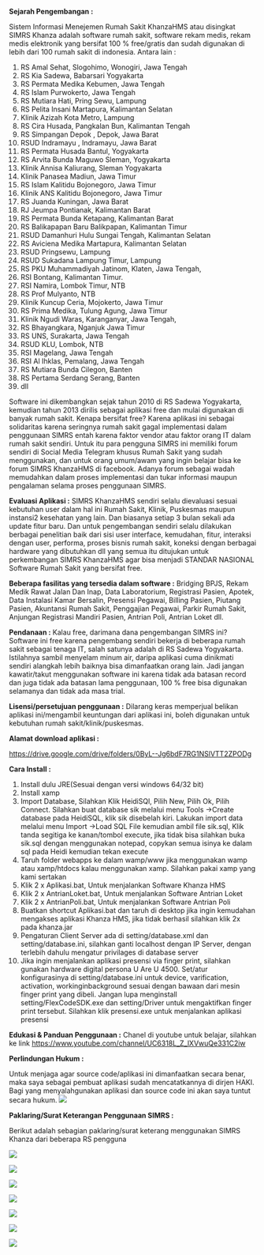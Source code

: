 
**Sejarah Pengembangan :**

Sistem Informasi Menejemen Rumah Sakit KhanzaHMS atau disingkat SIMRS Khanza adalah software rumah sakit, software rekam medis, rekam medis elektronik yang bersifat 100 % free/gratis dan sudah digunakan di lebih dari 100 rumah sakit di indonesia. Antara lain :

1. RS Amal Sehat, Slogohimo, Wonogiri, Jawa Tengah
2. RS Kia Sadewa, Babarsari Yogyakarta
3. RS Permata Medika Kebumen, Jawa Tengah 
4. RS Islam Purwokerto, Jawa Tengah
5. RS Mutiara Hati, Pring Sewu, Lampung
6. RS Pelita Insani Martapura, Kalimantan Selatan
7. Klinik Azizah Kota Metro, Lampung
8. RS Cira Husada, Pangkalan Bun, Kalimantan Tengah
9. RS Simpangan Depok , Depok, Jawa Barat
10. RSUD Indramayu , Indramayu, Jawa Barat
11. RS Permata Husada Bantul, Yogyakarta
12. RS Arvita Bunda Maguwo Sleman, Yogyakarta
13. Klinik Annisa Kaliurang, Sleman Yogyakarta
14. Klinik Panasea Madiun, Jawa Timur
15. RS Islam Kalitidu Bojonegoro, Jawa Timur
16. Klinik ANS Kalitidu Bojonegoro, Jawa Timur
17. RS Juanda Kuningan, Jawa Barat
18. RJ Jeumpa Pontianak, Kalimantan Barat
19. RS Permata Bunda Ketapang, Kalimantan Barat
20. RS Balikapapan Baru Balikpapan, Kalimantan Timur
21. RSUD Damanhuri Hulu Sungai Tengah, Kalimantan Selatan
22. RS Aviciena Medika Martapura, Kalimantan Selatan
23. RSUD Pringsewu, Lampung
24. RSUD Sukadana Lampung Timur, Lampung
25. RS PKU Muhammadiyah Jatinom, Klaten, Jawa Tengah,
26. RSI Bontang, Kalimantan Timur.
27. RSI Namira, Lombok Timur, NTB
28. RS Prof Mulyanto, NTB
29. Klinik Kuncup Ceria, Mojokerto, Jawa Timur
30. RS Prima Medika, Tulung Agung, Jawa Timur
31. Klinik Ngudi Waras, Karanganyar, Jawa Tengah,
32. RS Bhayangkara, Nganjuk Jawa Timur
33. RS UNS, Surakarta, Jawa Tengah
34. RSUD KLU, Lombok, NTB
35. RSI Magelang, Jawa Tengah
36. RSI Al Ihklas, Pemalang, Jawa Tengah
37. RS Mutiara Bunda Cilegon, Banten
38. RS Pertama Serdang Serang, Banten
39. dll

Software ini dikembangkan sejak tahun 2010 di RS Sadewa Yogyakarta, kemudian tahun 2013 dirilis sebagai aplikasi free dan mulai digunakan di banyak rumah sakit. Kenapa bersifat free? Karena aplikasi ini sebagai solidaritas karena seringnya rumah sakit gagal implementasi dalam penggunaan SIMRS entah karena faktor vendor atau faktor orang IT dalam rumah sakit sendiri. Untuk itu para pengguna SIMRS ini memiliki forum sendiri di Social Media Telegram khusus Rumah Sakit yang sudah menggunakan, dan untuk orang umum/awam yang ingin belajar bisa ke forum SIMRS KhanzaHMS di facebook. Adanya forum sebagai wadah memudahkan dalam proses implementasi dan tukar informasi maupun pengalaman selama proses penggunaan SIMRS.

**Evaluasi Aplikasi :**
SIMRS KhanzaHMS sendiri selalu dievaluasi sesuai kebutuhan user dalam hal ini Rumah Sakit, Klinik, Puskesmas maupun instansi2 kesehatan yang lain. Dan biasanya setiap 3 bulan sekali ada update fitur baru. Dan untuk pengembangan sendiri selalu dilakukan berbagai penelitian baik dari sisi user interface, kemudahan, fitur, interaksi dengan user, performa, proses bisnis rumah sakit, koneksi dengan berbagai hardware yang dibutuhkan dll yang semua itu ditujukan untuk perkembangan SIMRS KhanzaHMS agar bisa menjadi STANDAR NASIONAL Software Rumah Sakit yang bersifat free.

**Beberapa fasilitas yang tersedia dalam software :**
Bridging BPJS, Rekam Medik Rawat Jalan Dan Inap, Data Laboratorium, Registrasi Pasien, Apotek, Data Instalasi Kamar Bersalin, Presensi Pegawai, Billing Pasien, Piutang Pasien, Akuntansi Rumah Sakit, Penggajian Pegawai, Parkir Rumah Sakit, Anjungan Registrasi Mandiri Pasien, Antrian Poli, Antrian Loket dll.

**Pendanaan :**
Kalau free, darimana dana pengembangan SIMRS ini? Software ini free karena pengembang sendiri bekerja di beberapa rumah sakit sebagai tenaga IT, salah satunya adalah di RS Sadewa Yogyakarta. Istilahnya sambil menyelam minum air, daripa aplikasi cuma dinikmati sendiri alangkah lebih baiknya bisa dimanfaatkan orang lain. Jadi jangan kawatir/takut menggunakan software ini karena tidak ada batasan record dan juga tidak ada batasan lama penggunaan, 100 % free bisa digunakan selamanya dan tidak ada masa trial.

**Lisensi/persetujuan penggunaan :**
Dilarang keras memperjual belikan aplikasi ini/mengambil keuntungan dari aplikasi ini, boleh digunakan untuk kebutuhan rumah sakit/klinik/puskesmas.

**Alamat download aplikasi :**

https://drive.google.com/drive/folders/0ByL--Jg6bdF7RG1NSlVTT2ZPODg

**Cara Install :**
1. Install dulu JRE(Sesuai dengan versi windows 64/32 bit)
2. Install xamp
3. Import Database, Silahkan Klik HeidiSQl, Pilih New, Pilih Ok, Pilih Connect. Silahkan buat database sik melalui menu Tools ->Create database pada HeidiSQL, klik sik disebelah kiri. Lakukan import data melalui menu Import ->Load SQL File kemudian ambil file sik.sql, Klik tanda segitiga ke kanan/tombol execute, jika tidak bisa silahkan buka sik.sql dengan menggunakan notepad, copykan semua isinya ke dalam sql pada Heidi kemudian tekan execute
4. Taruh folder webapps ke dalam wamp/www jika menggunakan wamp atau xamp/htdocs kalau menggunakan xamp. Silahkan pakai xamp yang kami sertakan
5. Klik 2 x Aplikasi.bat, Untuk menjalankan Software Khanza HMS
6. Klik 2 x AntrianLoket.bat, Untuk menjalankan Software Antrian Loket
7. Klik 2 x AntrianPoli.bat, Untuk menjalankan Software Antrian Poli
8. Buatkan shortcut Aplikasi.bat dan taruh di desktop jika ingin kemudahan mengakses aplikasi Khanza HMS, jika tidak berhasil silahkan klik 2x pada khanza.jar
9. Pengaturan Client Server ada di setting/database.xml dan setting/database.ini, silahkan ganti localhost dengan IP Server, dengan terlebih dahulu mengatur privilages di database server
10. Jika ingin menjalankan aplikasi presensi via finger print, silahkan gunakan hardware digital persona U Are U 4500. Set/atur konfigurasinya di setting/database.ini untuk device, varification, activation, workinginbackground sesuai dengan bawaan dari mesin finger print yang dibeli. Jangan lupa menginstall setting/FlexCodeSDK.exe dan setting/Driver untuk mengaktifkan finger print tersebut. Silahkan klik presensi.exe untuk menjalankan aplikasi presensi

**Edukasi & Panduan Penggunaan :**
Chanel di youtube untuk belajar, silahkan ke link https://www.youtube.com/channel/UC6318L_Z_lXVwuQe331C2iw

**Perlindungan Hukum :**

Untuk menjaga agar source code/aplikasi ini dimanfaatkan secara benar, maka saya sebagai pembuat aplikasi sudah mencatatkannya di dirjen HAKI. Bagi yang menyalahgunakan aplikasi dan source code ini akan saya tuntut secara hukum.
![](https://github.com/mas-elkhanza/coba/blob/master/Haki.jpeg)


**Paklaring/Surat Keterangan Penggunaan SIMRS :**

Berikut adalah sebagian paklaring/surat keterang menggunakan SIMRS Khanza dari beberapa RS pengguna

![](https://github.com/mas-elkhanza/coba/blob/master/photo6253539041324673030.jpg)

![](https://github.com/mas-elkhanza/coba/blob/master/photo6258079298497914927.jpg)

![](https://github.com/mas-elkhanza/coba/blob/master/photo6258079298497914945.jpg)

![](https://github.com/mas-elkhanza/coba/blob/master/photo6258079298497914947.jpg)

![](https://github.com/mas-elkhanza/coba/blob/master/photo6260466265227372543.jpg)

![](https://github.com/mas-elkhanza/coba/blob/master/photo6267242632698767388.jpg)

![](https://github.com/mas-elkhanza/coba/blob/master/photo6271559585932355701.jpg)